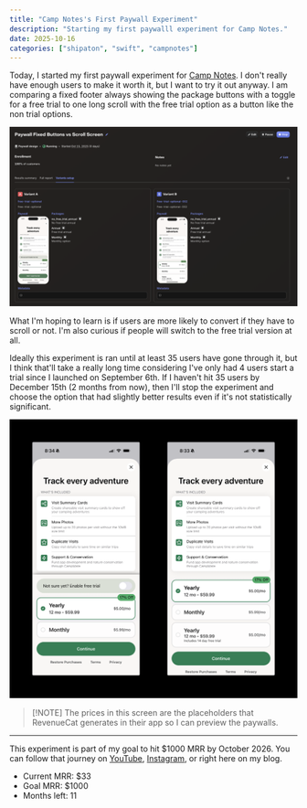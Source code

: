 ```yaml
---
title: "Camp Notes's First Paywall Experiment"
description: "Starting my first paywalll experiment for Camp Notes."
date: 2025-10-16
categories: ["shipaton", "swift", "campnotes"]
---
```


Today, I started my first paywall experiment for [Camp Notes](https://campnotes.app). I don't really have enough users to make it worth it, but I want to try it out anyway. I am comparing a fixed footer always showing the package buttons with a toggle for a free trial to one long scroll with the free trial option as a button like the non trial options.

![RevenueCat's experiment page](./rc-experiment.png)

What I'm hoping to learn is if users are more likely to convert if they have to scroll or not. I'm also curious if people will switch to the free trial version at all.

Ideally this experiment is ran until at least 35 users have gone through it, but I think that'll take a really long time considering I've only had 4 users start a trial since I launched on September 6th. If I haven't hit 35 users by December 15th (2 months from now), then I'll stop the experiment and choose the option that had slightly better results even if it's not statistically significant.

![Paywall Comparisons](./paywall-comparisons.png)

>[!NOTE] The prices in this screen are the placeholders that RevenueCat generates in their app so I can preview the paywalls.

---

This experiment is part of my goal to hit $1000 MRR by October 2026. You can follow that journey on [YouTube](https://www.youtube.com/watch?v=WRvNgOdpxPU&list=PLN6lLzliju3Ccvwd_OLEddnUL8hLlv1fQ), [Instagram](https://www.instagram.com/heyjaywilson/), or right here on my blog.

- Current MRR: $33
- Goal MRR: $1000
- Months left: 11
